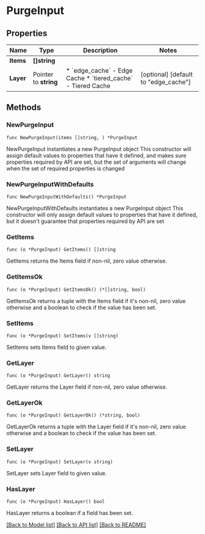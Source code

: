 # PurgeInput

## Properties

Name | Type | Description | Notes
------------ | ------------- | ------------- | -------------
**Items** | **[]string** |  | 
**Layer** | Pointer to **string** | * &#x60;edge_cache&#x60; - Edge Cache * &#x60;tiered_cache&#x60; - Tiered Cache | [optional] [default to "edge_cache"]

## Methods

### NewPurgeInput

`func NewPurgeInput(items []string, ) *PurgeInput`

NewPurgeInput instantiates a new PurgeInput object
This constructor will assign default values to properties that have it defined,
and makes sure properties required by API are set, but the set of arguments
will change when the set of required properties is changed

### NewPurgeInputWithDefaults

`func NewPurgeInputWithDefaults() *PurgeInput`

NewPurgeInputWithDefaults instantiates a new PurgeInput object
This constructor will only assign default values to properties that have it defined,
but it doesn't guarantee that properties required by API are set

### GetItems

`func (o *PurgeInput) GetItems() []string`

GetItems returns the Items field if non-nil, zero value otherwise.

### GetItemsOk

`func (o *PurgeInput) GetItemsOk() (*[]string, bool)`

GetItemsOk returns a tuple with the Items field if it's non-nil, zero value otherwise
and a boolean to check if the value has been set.

### SetItems

`func (o *PurgeInput) SetItems(v []string)`

SetItems sets Items field to given value.


### GetLayer

`func (o *PurgeInput) GetLayer() string`

GetLayer returns the Layer field if non-nil, zero value otherwise.

### GetLayerOk

`func (o *PurgeInput) GetLayerOk() (*string, bool)`

GetLayerOk returns a tuple with the Layer field if it's non-nil, zero value otherwise
and a boolean to check if the value has been set.

### SetLayer

`func (o *PurgeInput) SetLayer(v string)`

SetLayer sets Layer field to given value.

### HasLayer

`func (o *PurgeInput) HasLayer() bool`

HasLayer returns a boolean if a field has been set.


[[Back to Model list]](../README.md#documentation-for-models) [[Back to API list]](../README.md#documentation-for-api-endpoints) [[Back to README]](../README.md)


